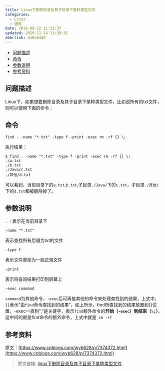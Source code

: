 ```yaml
---
title: linux下删除目录及其子目录下某种类型文件
categories: 
  - Linux
  - 通用
date: 2018-08-22 11:31:37
updated: 2019-11-14 11:39:31
abbrlink: d10c0440
---
```

<div id='my_toc'>

- [问题描述](/blog/d10c0440/#问题描述)
- [命令](/blog/d10c0440/#命令)
- [参数说明](/blog/d10c0440/#参数说明)
- [参考资料](/blog/d10c0440/#参考资料)

</div>
<!--more-->
<script>if (navigator.platform.toLowerCase() == 'win32'){document.getElementById('my_toc').style.display = 'none';}</script>

<!--end-->
## 问题描述 ##
Linux下，如果想要删除目录及其子目录下某种类型文件，比如说所有的txt文件，则可以使用下面的命令：
## 命令 ##
```shell
find . -name "*.txt" -type f -print -exec rm -rf {} \;  
```
执行结果：
```shell
$ find . -name "*.txt" -type f -print -exec rm -rf {} \;
./a.txt
./b.txt
./Java/c.txt
./其他/d.txt
```
可以看到，当前目录下的`a.txt`,`b.txt`,子目录`./Java/`下的`c.txt`，子目录`./其他/`下的`d.txt`都被删除掉了。
## 参数说明 ##
`. `: 表示在当前目录下
```shell
-name "*.txt"  
```
表示查找所有后缀为txt的文件
```shell
-type f  
```
表示文件类型为一般正规文件
```
-print
```
表示将查询结果打印到屏幕上
```shell
-exec command  
```
`command`为其他命令，`-exec`后可再接其他的命令来处理查找到的结果，上式中，`{}`表示”由`find`命令查找到的结果“，如上所示，find所查找到的结果放置到{}位置，-exec一直到”\;“是关键字，表示`find`额外命令的**开始（`-exec`）**到**结束（`\;`）**，这中间的就是find命令的额外命令，上式中就是` rm -rf`
## 参考资料 ##
原文：[https://www.cnblogs.com/wyb628/p/7374372.html](https://www.cnblogs.com/wyb628/p/7374372.html)
>原文链接: [linux下删除目录及其子目录下某种类型文件](https://lanlan2017.github.io/blog/d10c0440/)
